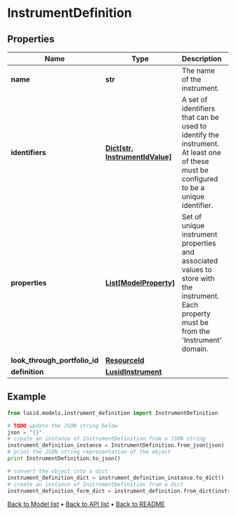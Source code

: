 # InstrumentDefinition


## Properties
Name | Type | Description | Notes
------------ | ------------- | ------------- | -------------
**name** | **str** | The name of the instrument. | 
**identifiers** | [**Dict[str, InstrumentIdValue]**](InstrumentIdValue.md) | A set of identifiers that can be used to identify the instrument. At least one of these must be configured to be a unique identifier. | 
**properties** | [**List[ModelProperty]**](ModelProperty.md) | Set of unique instrument properties and associated values to store with the instrument. Each property must be from the &#39;Instrument&#39; domain. | [optional] 
**look_through_portfolio_id** | [**ResourceId**](ResourceId.md) |  | [optional] 
**definition** | [**LusidInstrument**](LusidInstrument.md) |  | [optional] 

## Example

```python
from lusid.models.instrument_definition import InstrumentDefinition

# TODO update the JSON string below
json = "{}"
# create an instance of InstrumentDefinition from a JSON string
instrument_definition_instance = InstrumentDefinition.from_json(json)
# print the JSON string representation of the object
print InstrumentDefinition.to_json()

# convert the object into a dict
instrument_definition_dict = instrument_definition_instance.to_dict()
# create an instance of InstrumentDefinition from a dict
instrument_definition_form_dict = instrument_definition.from_dict(instrument_definition_dict)
```
[Back to Model list](../README.md#documentation-for-models) &#8226; [Back to API list](../README.md#documentation-for-api-endpoints) &#8226; [Back to README](../README.md)


